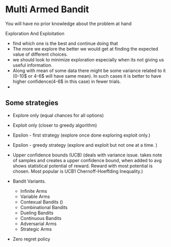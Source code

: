 # Multi Armed Bandit

You will have no prior knowledge about the problem at hand

Exploration And Exploitation

- find which one is the best and continue doing that
- The more we explore the better we would get at finding the expected value of different choices.
- we should look to minimize exploration especially when its not giving us useful information.
- Along with mean of some data there might be some variance related to it (0-10$ or 4-6$ will have same mean). In such cases it is better to have higher confidence(4-6$ in this case) in fewer trials.
- 

## Some strategies

- Explore only (equal chances for all options)

- Exploit only (closer to greedy algorithm)

- Epsilon - first strategy (explore once done exploring exploit only.)

- Epsilon - greedy strategy (explore and exploit but not one at a time. )
  
- Upper confidence bounds (UCB) (deals with variance issue. takes note of samples and creates a upper confidence bound, when added to avg shows statistical potential of reward. Reward with most potential is chosen. Most popular is UCB1 Chernoff-Hoeffding Inequality.)

- Bandit Variants.
  - Infinite Arms
  - Variable Arms
  - Contexual Bandits ()
  - Combinational Bandits
  - Dueling Bandits
  - Continuous Bandits 
  - Adversarial Arms 
  - Strategic Arms
  

- Zero regret policy 





